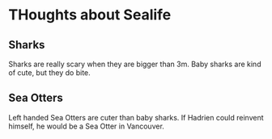# THoughts about Sealife

## Sharks

Sharks are really scary when they are bigger than 3m.
Baby sharks are kind of cute, but they do bite.

## Sea Otters

Left handed Sea Otters are cuter than baby sharks.
If Hadrien could reinvent himself, he would be a Sea Otter in Vancouver.

